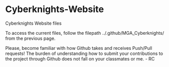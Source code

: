 # Cyberknights-Website
Cyberknights Website files

To access the current files, follow the filepath ../.github/MGA_Cyberknights/ from the previous page. 

Please, become familiar with how Github takes and receives Push/Pull requests! The burden of understanding how to submit your contributions to the
project through Github does not fall on your classmates or me. - RC
